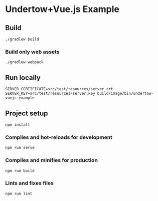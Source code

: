 # Undertow+Vue.js Example

## Build
```
./gradlew build
```

### Build only web assets
```
./gradlew webpack
```

## Run locally
```
SERVER_CERTIFICATE=src/test/resources/server.crt SERVER_KEY=src/test/resources/server.key build/image/bin/undertow-vuejs-example
```

## Project setup
```
npm install
```

### Compiles and hot-reloads for development
```
npm run serve
```

### Compiles and minifies for production
```
npm run build
```

### Lints and fixes files
```
npm run lint
```

[vue-create]: https://cli.vuejs.org/guide/creating-a-project.html#vue-create
[gradle-webpack]: https://guides.gradle.org/running-webpack-with-gradle/
[vue-cli-webpack]: https://cli.vuejs.org/guide/webpack.html
